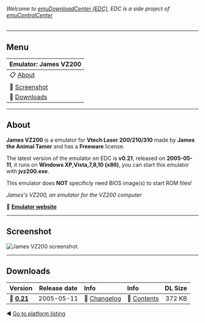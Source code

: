 ###### Welcome to [emuDownloadCenter (EDC)](https://github.com/PhoenixInteractiveNL/emuDownloadCenter/wiki/), EDC is a side project of [emuControlCenter](https://github.com/PhoenixInteractiveNL/emuControlCenter/wiki/)
***
## Menu
| **Emulator: James VZ200** |
|:---------|
| :clipboard: [About](#about) |
| :sunrise: [Screenshot](#screenshot) |
| :floppy_disk: [Downloads](#downloads) |
***
## About
**James VZ200** is a emulator for **Vtech Laser 200/210/310** made by **James the Animal Tamer** and has a **Freeware** license.

The latest version of the emulator on EDC is **v0.21**, released on **2005-05-11**, it runs on **Windows XP,Vista,7,8,10 (x86)**, you can start this emulator with **jvz200.exe**.

This emulator does **NOT** specificly need BIOS image(s) to start ROM files!

_James's VZ200, an emulator for the VZ200 computer_

:link: [**Emulator website**](http://www.lchr.org/a/18/2t/)
***
## Screenshot
![](https://raw.githubusercontent.com/PhoenixInteractiveNL/emuDownloadCenter/master/hooks/jvz200/screen.jpg "James VZ200 screenshot.")
***
## Downloads
| Version  | Release date  | Info       | Info       | DL Size    |
|:---------|:-------------:|:-----------|:-----------|-----------:|
| :floppy_disk: [**0.21**](https://github.com/PhoenixInteractiveNL/edc-repo0002/raw/master/jvz200/0.21.7z) | 2005-05-11 | :page_facing_up: [Changelog](https://github.com/PhoenixInteractiveNL/edc-repo0002/blob/master/jvz200/0.21_changelog.txt) | :mag_right: [Contents](https://github.com/PhoenixInteractiveNL/edc-repo0002/blob/master/jvz200/0.21_contents.txt) | 372 KB |

:arrow_backward: [Go to platform listing](https://github.com/PhoenixInteractiveNL/emuDownloadCenter/wiki/EDC-Platform-List)
